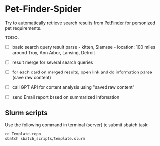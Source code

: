# Pet-Finder-Spider

Try to automatically retrieve search results from [PetFinder](https://www.petfinder.com/) for personized pet requirements.



TODO:
- [ ] basic search query result parse
      - kitten, Siamese
      - location: 100 miles around Troy, Ann Arbor, Lansing, Detroit
- [ ] result merge for several search queries
- [ ] for each card on merged results, open link and do information parse (save raw content)
- [ ] call GPT API for content analysis using "saved raw content"
- [ ] send Email report based on summarized information









## Slurm scripts



Use the following command in terminal (server) to submit sbatch task:

```bash
cd Template-repo
sbatch sbatch_scripts/template.slurm
```

